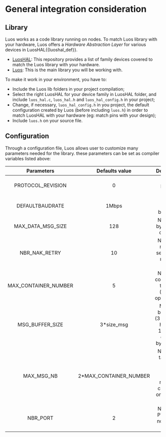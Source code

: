 # General integration consideration

## Library
Luos works as a code library running on nodes. To match Luos library with your hardware, Luos offers a *Hardware Abstraction Layer* for various devices in <span class="cust_tooltip">LuosHAL<span class="cust_tooltiptext">{{luoshal_def}}</span></span>.  

 - <a href="https://github.com/Luos-io/LuosHAL" target="_blank">LuosHAL</a>: This repository provides a list of family devices covered to match the Luos library with your hardware.
 - <a href="https://github.com/Luos-io/Luos" target="_blank">Luos</a>: This is the main library you will be working with.

To make it work in your environment, you have to:

 - Include the Luos lib folders in your project compilation;
 - Select the right LuosHAL for your device family in LuosHAL folder, and include `luos_hal.c`, `luos_hal.h` and `luos_hal_config.h` in your project;
 - Change, if necessary, `luos_hal_config.h` in you project, the default configuration created by Luos (before including `luos.h`) in order to match LuosHAL with your hardware (eg: match pins with your design);
 - Include `luos.h` on your source file.

## Configuration

Through a configuration file, Luos allows user to customize many parameters needed for the library. these parameters can be set as compiler variables listed above:

| Parameters | Defaults value | Description |
| :---: | :---: | :---: | 
| PROTOCOL_REVISION | 0 | Luos protocol version |
| DEFAULTBAUDRATE | 1Mbps | Default network bauderate |
| MAX_DATA_MSG_SIZE | 128 | Number of bytes of the data field |
| NBR_NAK_RETRY | 10 | Number of retries to send after a received NAK |
| MAX_CONTAINER_NUMBER | 5 | Number of containers in the node (memory optimisation) |
| MSG_BUFFER_SIZE | 3*size_msg | Message buffer size (3 * (7 bytes header + 128 bytes data + 2 bytes CRC)) |
| MAX_MSG_NB | 2*MAX_CONTAINER_NUMBER | Number of tasks that can be created (every message can create one or more tasks) |
| NBR_PORT | 2 | Number of PTP on the node ( max 8) |
